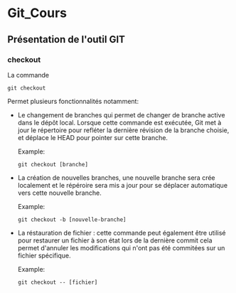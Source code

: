 # Git_Cours

## Présentation de l'outil GIT

### checkout
La commande
``` 
git checkout 
```
Permet plusieurs fonctionnalités notamment: 
- Le changement de branches qui permet de changer de branche active dans le dépôt local. Lorsque cette commande est exécutée, Git met à jour le répertoire pour refléter la dernière révision de la branche choisie, et déplace le HEAD pour pointer sur cette branche. 

    Example:
    ``` 
    git checkout [branche]
    ```

- La création de nouvelles branches, une nouvelle branche sera crée localement et le répéroire sera mis a jour pour se déplacer automatique vers cette nouvelle branche.

    Example:
    ``` 
    git checkout -b [nouvelle-branche]
    ```

- La réstauration de fichier : cette commande peut également être utilisé pour restaurer un fichier à son état lors de la dernière commit cela permet d'annuler les modifications qui n'ont pas été commitées sur un fichier spécifique.

    Example:
    ``` 
    git checkout -- [fichier]
    ```
